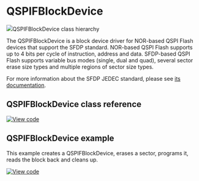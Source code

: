 # QSPIFBlockDevice

<span class="images">![](https://os.mbed.com/docs/mbed-os/v6.6/mbed-os-api-doxy/class_q_s_p_i_f_block_device.png)<span>QSPIFBlockDevice class hierarchy</span></span>


The QSPIFBlockDevice is a block device driver for NOR-based QSPI Flash devices that support the SFDP standard. NOR-based QSPI Flash supports up to 4 bits per cycle of instruction, address and data. SFDP-based QSPI Flash supports variable bus modes (single, dual and quad), several sector erase size types and multiple regions of sector size types.

For more information about the SFDP JEDEC standard, please see [its documentation](https://www.jedec.org/system/files/docs/JESD216C.pdf).

## QSPIFBlockDevice class reference

[![View code](https://www.mbed.com/embed/?type=library)](https://os.mbed.com/docs/mbed-os/v6.6/mbed-os-api-doxy/class_q_s_p_i_f_block_device.html)

## QSPIFBlockDevice example

This example creates a QSPIFBlockDevice, erases a sector, programs it, reads the block back and cleans up.

[![View code](https://www.mbed.com/embed/?url=https://github.com/ARMmbed/mbed-os-snippet-QSPIFBlockDevice_ex_1/tree/v6.6)](https://github.com/ARMmbed/mbed-os-snippet-QSPIFBlockDevice_ex_1/blob/v6.6/main.cpp)
